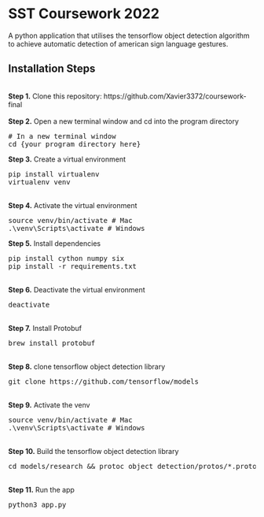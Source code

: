 # SST Coursework 2022

<p>A python application that utilises the tensorflow object detection algorithm to achieve automatic detection of american sign language gestures.</p>

## Installation Steps

<br />
<b>Step 1.</b> Clone this repository: https://github.com/Xavier3372/coursework-final
<br/><br/>
<b>Step 2.</b> Open a new terminal window and cd into the program directory
<pre>
# In a new terminal window
cd {your program directory here}
</pre>
<b>Step 3.</b> Create a virtual environment
<pre>
pip install virtualenv
virtualenv venv 
</pre>
<br/>
<b>Step 4.</b> Activate the virtual environment
<pre>
source venv/bin/activate # Mac
.\venv\Scripts\activate # Windows 
</pre>
<b>Step 5.</b> Install dependencies
<pre>
pip install cython numpy six
pip install -r requirements.txt 
</pre>
<br/>
<b>Step 6.</b> Deactivate the virtual environment
<pre>
deactivate
</pre>
<br/>
<b>Step 7.</b> Install Protobuf
<pre>
brew install protobuf
</pre>
<br/>
<b>Step 8.</b> clone tensorflow object detection library
<pre>
git clone https://github.com/tensorflow/models
</pre>
<br/>
<b>Step 9.</b> Activate the venv
<pre>
source venv/bin/activate # Mac
.\venv\Scripts\activate # Windows 
</pre>
<br/>
<b>Step 10.</b> Build the tensorflow object detection library
<pre>
cd models/research && protoc object_detection/protos/*.proto --python_out=. && cp object_detection/packages/tf2/setup.py . && python -m pip install .
</pre>
<br/>
<b>Step 11.</b> Run the app
<pre>
python3 app.py
</pre>
